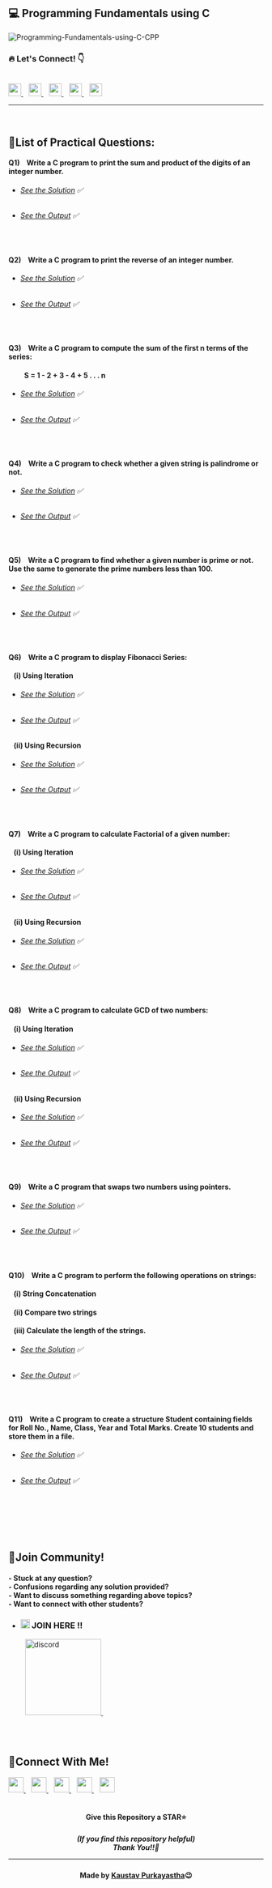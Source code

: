 ##  💻 Programming Fundamentals using C

![Programming-Fundamentals-using-C-CPP](https://socialify.git.ci/Kaustav-Purkayastha/C-Programming-1st-Sem/image?description=1&descriptionEditable=CSC-C-101-L%20-%3E%20%0AProgramming%20Fundamentals%20using%20C%2FC%2B%2B%20(LAB)%20&font=Inter&forks=1&language=1&name=1&owner=1&pattern=Charlie%20Brown&stargazers=1&theme=Dark)


### 🔥 Let\'s Connect! 👇 
  <br>
  <a href="https://twitter.com/imKaustav_">
    <img width="25px" src="https://www.vectorlogo.zone/logos/twitter/twitter-tile.svg" />
  </a>&ensp;
  <a href="https://www.linkedin.com/in/kaustav-02">
    <img width="25px" src="https://www.vectorlogo.zone/logos/linkedin/linkedin-icon.svg" />
  </a>&ensp;
  <a href="https://github.com/Kaustav-Purkayastha">
  <img width="25px" src="https://www.vectorlogo.zone/logos/github/github-icon.svg" />
  </a>&ensp;
  <a href="https://www.instagram.com/_.kaustav._/">
    <img width="25px" src="https://www.vectorlogo.zone/logos/instagram/instagram-icon.svg" />
  </a>&ensp;
  <a href="https://www.facebook.com/kaustav.purkayastha.02/">
  <img width="25px" src="https://www.vectorlogo.zone/logos/facebook/facebook-official.svg" />
  </a>
  
***
<br/>

## 📜List of Practical Questions:

#### Q1) &ensp; Write a C program to print the sum and product of the digits of an integer number.
- ######  [See the Solution](https://github.com/Kaustav-Purkayastha/C-Programming-1st-Sem/blob/main/Solutions/Q-01/sumproduct.c) ✅
- ######  [See the Output](https://github.com/Kaustav-Purkayastha/C-Programming-1st-Sem/blob/main/Solutions/Q-01/sumproduct.jpg) ✅
<br>


#### Q2) &ensp; Write a C program to print the reverse of an integer number.
- ######  [See the Solution](https://github.com/Kaustav-Purkayastha/C-Programming-1st-Sem/blob/main/Solutions/Q-02/reverse_number.c) ✅
- ######  [See the Output](https://github.com/Kaustav-Purkayastha/C-Programming-1st-Sem/blob/main/Solutions/Q-02/reverse_number.jpg) ✅
<br>


#### Q3) &ensp; Write a C program to compute the sum of the first n terms of the series: 
#### &ensp; &ensp; &ensp; S = 1 - 2 + 3 - 4 + 5 . . . n

- ######  [See the Solution](https://github.com/Kaustav-Purkayastha/C-Programming-1st-Sem/blob/main/Solutions/Q-03/sumseries.c) ✅
- ######  [See the Output](https://github.com/Kaustav-Purkayastha/C-Programming-1st-Sem/blob/main/Solutions/Q-03/sumseries.jpg) ✅
<br>


#### Q4) &ensp; Write a C program to check whether a given string is palindrome or not.
- ######  [See the Solution](https://github.com/Kaustav-Purkayastha/C-Programming-1st-Sem/blob/main/Solutions/Q-04/stringpalindrome.c) ✅
- ######  [See the Output](https://github.com/Kaustav-Purkayastha/C-Programming-1st-Sem/blob/main/Solutions/Q-04/stringpalindrome.jpg) ✅
<br>


#### Q5) &ensp; Write a C program to find whether a given number is prime or not. Use the same to generate the prime numbers less than 100.
- ######  [See the Solution](https://github.com/Kaustav-Purkayastha/C-Programming-1st-Sem/blob/main/Solutions/Q-05/primecomposite.c) ✅
- ######  [See the Output](https://github.com/Kaustav-Purkayastha/C-Programming-1st-Sem/blob/main/Solutions/Q-05/primecomposite.jpg) ✅
<br>


#### Q6) &ensp; Write a C program to display Fibonacci Series: 
#### &ensp; (i) Using Iteration
- ######  [See the Solution](https://github.com/Kaustav-Purkayastha/C-Programming-1st-Sem/blob/main/Solutions/Q-06/fibonacci_iteration.c) ✅
- ######  [See the Output](https://github.com/Kaustav-Purkayastha/C-Programming-1st-Sem/blob/main/Solutions/Q-06/fibonacci_iteration.jpg) ✅
#### &ensp; (ii) Using Recursion 
- ######  [See the Solution](https://github.com/Kaustav-Purkayastha/C-Programming-1st-Sem/blob/main/Solutions/Q-06/fibonacci_recursion.c) ✅
- ######  [See the Output](https://github.com/Kaustav-Purkayastha/C-Programming-1st-Sem/blob/main/Solutions/Q-06/fibonacci_recursion.jpg) ✅
<br>


#### Q7) &ensp; Write a C program to calculate Factorial of a given number:
#### &ensp; (i) Using Iteration
- ######  [See the Solution](https://github.com/Kaustav-Purkayastha/C-Programming-1st-Sem/blob/main/Solutions/Q-07/factorial_iteration.c) ✅
- ######  [See the Output](https://github.com/Kaustav-Purkayastha/C-Programming-1st-Sem/blob/main/Solutions/Q-07/factorial_iteration.jpg) ✅
#### &ensp; (ii) Using Recursion 
- ######  [See the Solution](https://github.com/Kaustav-Purkayastha/C-Programming-1st-Sem/blob/main/Solutions/Q-07/factorial_recursion.c) ✅
- ######  [See the Output](https://github.com/Kaustav-Purkayastha/C-Programming-1st-Sem/blob/main/Solutions/Q-07/factorial_recursion.jpg) ✅
<br>


#### Q8) &ensp; Write a C program to calculate GCD of two numbers:
#### &ensp; (i) Using Iteration
- ######  [See the Solution](https://github.com/Kaustav-Purkayastha/C-Programming-1st-Sem/blob/main/Solutions/Q-08/gcd_iteration.c) ✅
- ######  [See the Output](https://github.com/Kaustav-Purkayastha/C-Programming-1st-Sem/blob/main/Solutions/Q-08/gcd_iteration.jpg) ✅
#### &ensp; (ii) Using Recursion 
- ######  [See the Solution](https://github.com/Kaustav-Purkayastha/C-Programming-1st-Sem/blob/main/Solutions/Q-08/gcd_recursion.c) ✅
- ######  [See the Output](https://github.com/Kaustav-Purkayastha/C-Programming-1st-Sem/blob/main/Solutions/Q-08/gcd_recursion.jpg) ✅
<br>


#### Q9) &ensp; Write a C program that swaps two numbers using pointers.
- ######  [See the Solution](https://github.com/Kaustav-Purkayastha/C-Programming-1st-Sem/blob/main/Solutions/Q-09/swappingusingpointers.c) ✅
- ######  [See the Output](https://github.com/Kaustav-Purkayastha/C-Programming-1st-Sem/blob/main/Solutions/Q-09/swappingusingpointers.jpg) ✅
<br>


#### Q10) &ensp; Write a C program to perform the following operations on strings: 
#### &ensp; (i) String Concatenation
#### &ensp; (ii) Compare two strings
#### &ensp; (iii) Calculate the length of the strings.
- ######  [See the Solution](https://github.com/Kaustav-Purkayastha/C-Programming-1st-Sem/blob/main/Solutions/Q-10/stringoperations.c) ✅
- ######  [See the Output](https://github.com/Kaustav-Purkayastha/C-Programming-1st-Sem/blob/main/Solutions/Q-10/stringoperations1.jpg) ✅
<br>

#### Q11) &ensp; Write a C program to create a structure Student containing fields for Roll No., Name, Class, Year and Total Marks. Create 10 students and store them in a file.
- ######  [See the Solution](https://github.com/Kaustav-Purkayastha/C-Programming-1st-Sem/blob/main/Solutions/Q-11/structurefile.c) ✅
- ######  [See the Output](https://github.com/Kaustav-Purkayastha/C-Programming-1st-Sem/blob/main/Solutions/Q-11/structurefile.jpg) ✅
<br>



<br/>
<br/>
<br/>


## 🤖Join Community!
<h4>
- Stuck at any question?<br/>
- Confusions regarding any solution provided? <br/>
- Want to discuss something regarding above topics?<br/>
- Want to connect with other students?
</h4>

- ### <img width="18px" src="https://www.vectorlogo.zone/logos/reactjs/reactjs-icon.svg" alt="join"> JOIN HERE !!
&ensp; &ensp; &ensp; <a href="https://discord.gg/B6yCkhuBqw">
<img width="150px" src="https://www.vectorlogo.zone/logos/discordapp/discordapp-official.svg" alt="discord">
</a>&ensp;

<br/>
<br/>


## 🔁Connect With Me!
  <a href="https://twitter.com/imKaustav_">
    <img width="30px" src="https://www.vectorlogo.zone/logos/twitter/twitter-tile.svg" />
  </a>&ensp;
  <a href="https://www.linkedin.com/in/kaustav-02">
    <img width="30px" src="https://www.vectorlogo.zone/logos/linkedin/linkedin-icon.svg" />
  </a>&ensp;
  <a href="https://github.com/Kaustav-Purkayastha">
  <img width="30px" src="https://www.vectorlogo.zone/logos/github/github-icon.svg" />
  </a>&ensp;
  <a href="https://www.instagram.com/_.kaustav._/">
    <img width="30px" src="https://www.vectorlogo.zone/logos/instagram/instagram-icon.svg" />
  </a>&ensp;
  <a href="https://www.facebook.com/kaustav.purkayastha.02/">
  <img width="30px" src="https://www.vectorlogo.zone/logos/facebook/facebook-official.svg" />
  </a>

<br/>
<br/>

<h4 align="center">Give this Repository a STAR⭐</h4>
<h5 align="center">(If you find this repository helpful)
<br/> Thank You!!💝
<hr/>
</h5>
<h4 align="center">Made by <a href="https://twitter.com/imKaustav_">Kaustav Purkayastha</a>😉</h4>

